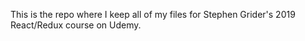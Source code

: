 This is the repo where I keep all of my files for Stephen Grider's 2019 React/Redux course on Udemy.
